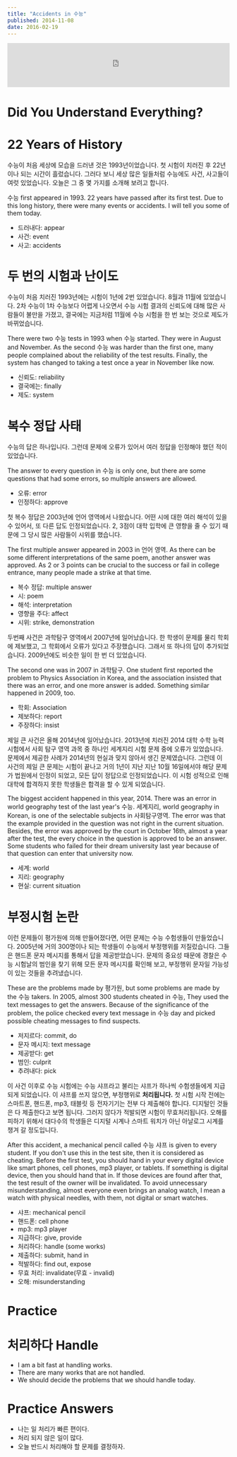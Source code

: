```yaml
---
title: "Accidents in 수능"
published: 2014-11-08
date: 2016-02-19
---
```

<iframe id="audio_iframe" src="https://www.podbean.com/media/player/audio/postId/5363603/url/http%253A%252F%252Fwiseinit.podbean.com%252Fe%252Fthe-accidents-in-%25EC%2588%2598%25EB%258A%25A5%252F/initByJs/1/auto/1?skin=5" width="100%" height="100" frameborder="0" scrolling="no"></iframe>

#  Did You Understand Everything?

#  22 Years of History

수능이 처음 세상에 모습을 드러낸 것은 1993년이었습니다. 첫 시험이 치러진 후 22년이나 되는 시간이 흘렀습니다. 그러다 보니 세상 많은 일들처럼 수능에도 사건, 사고들이 여럿 있었습니다. 오늘은 그 중 몇 가지를 소개해 보려고 합니다.

수능 first appeared in 1993. 22 years have passed after its first test. Due to this long history, there were many events or accidents. I will tell you some of them today.

* 드러내다: appear
* 사건: event
* 사고: accidents


#  두 번의 시험과 난이도

수능이 처음 치러진 1993년에는 시험이 1년에 2번 있었습니다. 8월과 11월에 있었습니다. 2차 수능이 1차 수능보다 어렵게 나오면서 수능 시험 결과의 신뢰도에 대해 많은 사람들이 불만을 가졌고, 결국에는 지금처럼 11월에 수능 시험을 한 번 보는 것으로 제도가 바뀌었습니다.

There were two 수능 tests in 1993 when 수능 started. They were in August and November. As the second 수능 was harder than the first one, many people complained about the reliability of the test results. Finally, the system has changed to taking a test once a year in November like now.

* 신뢰도: reliability
* 결국에는: finally
* 제도: system


#  복수 정답 사태

수능의 답은 하나입니다. 그런데 문제에 오류가 있어서 여러 정답을 인정해야 했던 적이 있었습니다.

The answer to every question in 수능 is only one, but there are some questions that had some errors, so multiple answers are allowed.

* 오류: error
* 인정하다: approve

첫 복수 정답은 2003년에 언어 영역에서 나왔습니다. 어떤 시에 대한 여러 해석이 있을 수 있어서, 또 다른 답도 인정되었습니다. 2, 3점이 대학 입학에 큰 영향을 줄 수 있기 때문에 그 당시 많은 사람들이 시위를 했습니다.

The first multiple answer appeared in 2003 in 언어 영역. As there can be some different interpretations of the same poem, another answer was approved. As 2 or 3 points can be crucial to the success or fail in college entrance, many people made a strike at that time.

* 복수 정답: multiple answer
* 시: poem
* 해석: interpretation
* 영향을 주다: affect
* 시위: strike, demonstration

두번째 사건은 과학탐구 영역에서 2007년에 일어났습니다. 한 학생이 문제를 물리 학회에 제보했고, 그 학회에서 오류가 있다고 주장했습니다. 그래서 또 하나의 답이 추가되었습니다. 2009년에도 비슷한 일이 한 번 더 있었습니다.

The second one was in 2007 in 과학탐구. One student first reported the problem to Physics Association in Korea, and the association insisted that there was an error, and one more answer is added. Something similar happened in 2009, too.

* 학회: Association
* 제보하다: report
* 주장하다: insist

제일 큰 사건은 올해 2014년에 일어났습니다. 2013년에 치러진 2014 대학 수학 능력 시험에서 사회 탐구 영역 과목 중 하나인 세계지리 시험 문제 중에 오류가 있었습니다. 문제에서 제공한 사례가 2014년의 현실과 맞지 않아서 생긴 문제였습니다. 그런데 이 사건의 제일 큰 문제는 시험이 끝나고 거의 1년이 지난 지난 10월 16일에서야 해당 문제가 법원에서 인정이 되었고, 모든 답이 정답으로 인정되었습니다. 이 시험 성적으로 인해 대학에 합격하지 못한 학생들은 합격을 할 수 있게 되었습니다.

The biggest accident happened in this year, 2014. There was an error in world geography test of the last year's 수능. 세계지리, world geography in Korean, is one of the selectable subjects in 사회탐구영역. The error was that the example provided in the question was not right in the current situation. Besides, the error was approved by the court in October 16th, almost a year after the test, the every choice in the question is approved to be an answer. Some students who failed for their dream university last year because of that question can enter that university now.

* 세계: world
* 지리: geography
* 현실: current situation


#  부정시험 논란

이런 문제들이 평가원에 의해 만들어졌다면, 어떤 문제는 수능 수험생들이 만들었습니다. 2005년에 거의 300명이나 되는 학생들이 수능에서 부정행위를 저질렀습니다. 그들은 핸드폰 문자 메시지를 통해서 답을 제공받았습니다. 문제의 중요성 때문에 경찰은 수능 시험날의 범인을 찾기 위해 모든 문자 메시지를 확인해 보고, 부정행위 문자일 가능성이 있는 것들을 추려냈습니다.

These are the problems made by 평가원, but some problems are made by the 수능 takers. In 2005, almost 300 students cheated in 수능, They used the text messages to get the answers. Because of the significance of the problem, the police checked every text message in 수능 day and picked possible cheating messages to find suspects.

* 저지르다: commit, do
* 문자 메시지: text message
* 제공받다: get
* 범인: culprit
* 추려내다: pick

이 사건 이후로 수능 시험에는 수능 샤프라고 불리는 샤프가 하나씩 수험생들에게 지급되게 되었습니다. 이 샤프를 쓰지 않으면, 부정행위로 <strong><span style="color: # ff0000;">처리됩니다.</span></strong> 첫 시험 시작 전에는 스마트폰, 핸드폰, mp3, 태블릿 등 전자기기는 전부 다 제출해야 합니다. 디지털인 것들은 다 제출한다고 보면 됩니다. 그러지 않다가 적발되면 시험이 무효처리됩니다. 오해를 피하기 위해서 대다수의 학생들은 디지털 시계나 스마트 워치가 아닌 아날로그 시계를 챙겨 갈 정도입니다.

After this accident, a mechanical pencil called 수능 샤프 is given to every student. If you don't use this in the test site, then it is considered as cheating. Before the first test, you should hand in your every digital device like smart phones, cell phones, mp3 player, or tablets. If something is digital device, then you should hand that in. If those devices are found after that, the test result of the owner will be invalidated. To avoid unnecessary misunderstanding, almost everyone even brings an analog watch, I mean a watch with physical needles, with them, not digital or smart watches.

* 샤프: mechanical pencil
* 핸드폰: cell phone
* mp3: mp3 player
* 지급하다: give, provide
* 처리하다: handle (some works)
* 제출하다: submit, hand in
* 적발하다: find out, expose
* 무효 처리: invalidate(무효 - invalid)
* 오해: misunderstanding


#  Practice

#  처리하다 Handle

* I am a bit fast at handling works.
* There are many works that are not handled.
* We should decide the problems that we should handle today.

#  Practice Answers

* 나는 일 처리가 빠른 편이다.
* 처리 되지 않은 일이 많다.
* 오늘 반드시 처리해야 할 문제를 결정하자.

